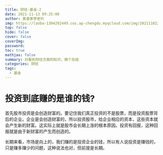 ```yaml
---
title: 财经-基金-2
date: 2021-11-13 09:25:00
author: 美食家李老叭
img: https://laoba-1304292449.cos.ap-chengdu.myqcloud.com/img/20211102210706.png
top: false
hide: false
cover: false
coverImg: 
password: 
toc: true
mathjax: false
summary: 对看到财经方面的知识，做个总结
categories: 财经
tags:
  - 基金
---
```


# 投资到底赚的是谁的钱?

首先股市投资是会创造财富的。要记住我们真正投资的不是股票，而是投资股票背后的企业。企业是会创造财富的，所以投资股市，给企业相应的资本，这些资本就会产生新的财富。这实际上就是股市会长期上涨的根本原因。投资有回报，这种回报就是由于新财富的产生而创造的。

长期来看，市场是向上的，我们赚的是投资企业的钱，所以有人说投资是赚钱的，只是赚多赚少的问题，这种说法也对，但前提是长期。
